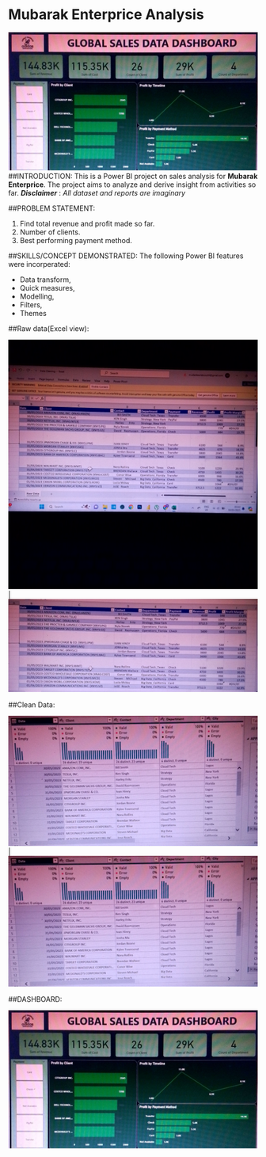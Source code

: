 # Mubarak Enterprice Analysis
![](Dash.jpg)
##INTRODUCTION:
This is a Power BI  project on sales analysis for **Mubarak Enterprice**.
The project aims to analyze and derive insight from activities so far.
**_Disclaimer_** : _All dataset and reports are imaginary_

##PROBLEM STATEMENT:
1. Find total revenue and profit made so far.
2. Number of clients.
3. Best performing payment method.

##SKILLS/CONCEPT DEMONSTRATED:
The following Power BI features were incorperated: 
- Data transform,
- Quick measures,
- Modelling,
- Filters,
- Themes

##Raw data(Excel view):

![](Excel_View.jpg)  | ![](Excel_View(cont'd).jpg)

##Clean Data:

![](Query_View.jpg)   |   ![](Query_View.jpg)

##DASHBOARD:

![](Dashboard.jpg)
